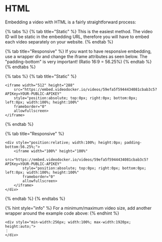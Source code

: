 # HTML

Embedding a video with HTML is a fairly straightforward process:

{% tabs %}
{% tab title="Static" %}
This is the easiest method. The video ID will be static in the embedding URL, therefore you will have to embed each video separately on your website.
{% endtab %}

{% tab title="Responsive" %}
If you want to have responsive embedding, use a wrapper div and change the iframe attributes as seen below. The "padding-bottom" is very important! \(Ratio 16:9 = 56.25%\)
{% endtab %}
{% endtabs %}

{% tabs %}
{% tab title="Static" %}
```markup
<iframe width="512" height="288" 
    src="https://embed.videodocker.io/videos/59efa5f5944434081cbab3c5?APIKey=YOUR-PUBLIC-APIKEY" 
    style="position:absolute; top:0px; right:0px; bottom:0px; left:0px; width:100%; height:100%"
    frameborder="0" 
    allowfullscreen>
</iframe>
```
{% endtab %}

{% tab title="Responsive" %}
```markup
<div style="position:relative; width:100%; height:0px; padding-bottom:56.25%;">
    <iframe width="100%" height="100%" 
        src="https://embed.videodocker.io/videos/59efa5f5944434081cbab3c5?APIKey=YOUR-PUBLIC-APIKEY" 
        style="position:absolute; top:0px; right:0px; bottom:0px; left:0px; width:100%; height:100%" 
        frameborder="0" 
        allowfullscreen>
    </iframe>
</div>
```
{% endtab %}
{% endtabs %}

{% hint style="info" %}
For a minimum/maximum video size, add another wrapper around the example code above:
{% endhint %}

```markup
<div style="min-width:256px; width:100%; max-width:1920px; height:auto;">
⋮
</div>
```

